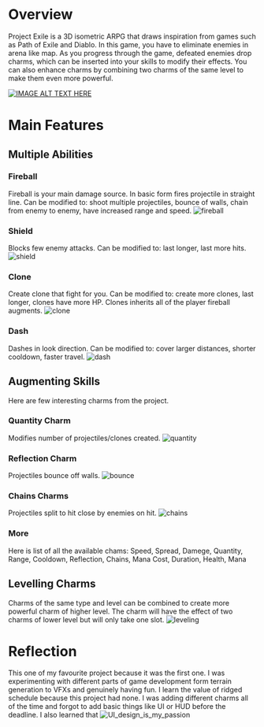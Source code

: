 # Overview 
Project Exile is a 3D isometric ARPG that draws inspiration from games such as Path of Exile and Diablo. In this game, you have to eliminate enemies in arena like map. As you progress through the game, defeated enemies drop charms, which can be inserted into your skills to modify their effects. You can also enhance charms by combining two charms of the same level to make them even more powerful.

[![IMAGE ALT TEXT HERE](http://img.youtube.com/vi/OdnZwF3qkng/0.jpg)](http://www.youtube.com/watch?v=OdnZwF3qkng)

# Main Features
## Multiple Abilities
### Fireball
Fireball is your main damage source. In basic form fires projectile in straight line. Can be modified to: shoot multiple projectiles, bounce of walls, chain from enemy to enemy, have increased range and speed.
![fireball](https://github.com/Mr-Bronzodia/Project-Exiled/assets/81040884/a45cd51c-0050-4efa-9642-12a1bd088c31)
### Shield
Blocks few enemy attacks. Can be modified to: last longer, last more hits.
![shield](https://github.com/Mr-Bronzodia/Project-Exiled/assets/81040884/60d564fa-620f-4850-a7e7-7435a8edf11e)
### Clone
Create clone that fight for you. Can be modified to: create more clones, last longer, clones have more HP. Clones inherits all of the player fireball augments.
![clone](https://github.com/Mr-Bronzodia/Project-Exiled/assets/81040884/2c81e311-9223-4fa9-b839-fb81d6f454e1)
### Dash
Dashes in look direction. Can be modified to: cover larger distances, shorter cooldown, faster travel.
![dash](https://github.com/Mr-Bronzodia/Project-Exiled/assets/81040884/97d7a429-318a-4e1a-85dc-2fef82514224)
## Augmenting Skills
Here are few interesting charms from the project.
 ### Quantity Charm
Modifies number of projectiles/clones created.
![quantity](https://github.com/Mr-Bronzodia/Project-Exiled/assets/81040884/fa5141ba-5b7a-408e-ba53-48e9347d56ca)
### Reflection Charm
Projectiles bounce off walls.
![bounce](https://github.com/Mr-Bronzodia/Project-Exiled/assets/81040884/23f9f973-222c-4266-b453-5bceb32eba08)
### Chains Charms
Projectiles split to hit close by enemies on hit.
![chains](https://github.com/Mr-Bronzodia/Project-Exiled/assets/81040884/75bfd277-e25f-4f5e-92cd-182767fc0dab)
### More
Here is list of all the available chams: Speed, Spread, Damege, Quantity, Range, Cooldown, Reflection, Chains, Mana Cost, Duration, Health, Mana 

## Levelling Charms
Charms of the same type and level can be combined to create more powerful charm of higher level. The charm will have the effect of two charms of lower level but will only take one slot. 
![leveling](https://github.com/Mr-Bronzodia/Project-Exiled/assets/81040884/3470e851-9e76-41a5-a20c-d7d46887e09c)

# Reflection
This one of my favourite project because it was the first one. I was experimenting with different parts of game development form terrain generation to VFXs and genuinely having fun. I learn the value of ridged schedule because this project had none. I was adding different charms all of the time and forgot to add basic things like UI or HUD before the deadline.  I also learned that 
![UI_design_is_my_passion](https://github.com/Mr-Bronzodia/Project-Exiled/assets/81040884/6bd63bc2-47be-41a4-af01-2ad2c7f0a434)


